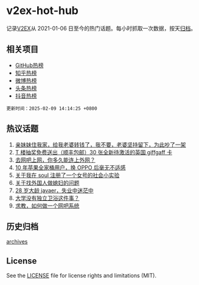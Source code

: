 # v2ex-hot-hub

 记录[V2EX](https://www.v2ex.com/)从 2021-01-06 日至今的热门话题。每小时抓取一次数据，按天[归档](archives)。
 
 ## 相关项目

- [GitHub热榜](https://github.com/lonnyzhang423/github-hot-hub)
- [知乎热榜](https://github.com/lonnyzhang423/zhihu-hot-hub)
- [微博热榜](https://github.com/lonnyzhang423/weibo-hot-hub)
- [头条热榜](https://github.com/lonnyzhang423/toutiao-hot-hub)
- [抖音热榜](https://github.com/lonnyzhang423/douyin-hot-hub)


 `更新时间：2025-02-09 14:14:25 +0800`

## 热议话题

1. [亲妹妹住我家，给我老婆转钱了，我不要，老婆坚持留下，为此吵了一架](https://www.v2ex.com/t/1109948)
1. [T 楼抽奖免费送出（顺丰包邮）30 张全新待激活的英国 giffgaff 卡](https://www.v2ex.com/t/1110043)
1. [去网吧上网，你多久能连上外网？](https://www.v2ex.com/t/1109933)
1. [10 年苹果全家桶用户，换 OPPO 后毫无不适感](https://www.v2ex.com/t/1109896)
1. [关于我在 soul 注册了一个女号的社会小实验](https://www.v2ex.com/t/1110062)
1. [关于找外国人做媳妇的问题](https://www.v2ex.com/t/1109964)
1. [28 岁大龄 javaer，失业中迷茫中](https://www.v2ex.com/t/1110067)
1. [大学没有独立卫浴这件事？](https://www.v2ex.com/t/1110071)
1. [求教，如何做一个网吧系统](https://www.v2ex.com/t/1109950)

## 历史归档

[archives](archives)

## License

See the [LICENSE](LICENSE) file for license rights and limitations (MIT).
